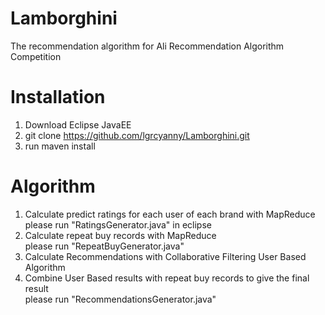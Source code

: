 Lamborghini
===========

The recommendation algorithm for Ali Recommendation Algorithm Competition

Installation
=======
1. Download Eclipse JavaEE
2. git clone https://github.com/lgrcyanny/Lamborghini.git
3. run maven install

Algorithm
========
1. Calculate predict ratings for each user of each brand with MapReduce<BR>
please run "RatingsGenerator.java" in eclipse
2. Calculate repeat buy records with MapReduce<BR>
please run "RepeatBuyGenerator.java"
3. Calculate Recommendations with Collaborative Filtering User Based Algorithm
4. Combine User Based results with repeat buy records to give the final result<BR>
please run "RecommendationsGenerator.java"
